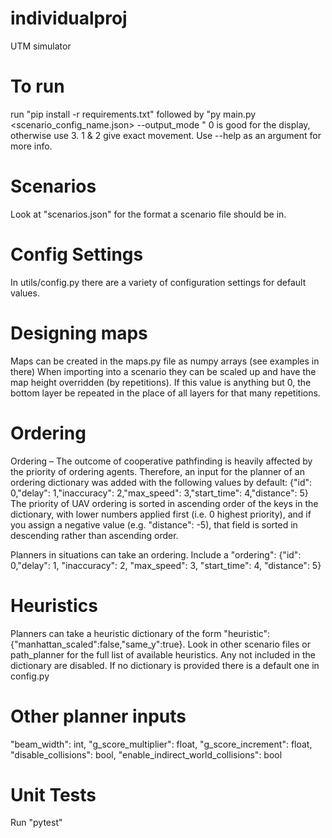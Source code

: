 # individualproj
UTM simulator

# To run
run "pip install -r requirements.txt"
followed by "py main.py <scenario_config_name.json> --output_mode <int>"
0 is good for the display, otherwise use 3. 1 & 2 give exact movement.
Use --help as an argument for more info.

# Scenarios
Look at "scenarios.json" for the format a scenario file should be in.

# Config Settings
In utils/config.py there are a variety of configuration settings for default values.

# Designing maps
Maps can be created in the maps.py file as numpy arrays (see examples in there)
When importing into a scenario they can be scaled up and have the map height overridden (by repetitions).
If this value is anything but 0, the bottom layer be repeated in the place of all layers for that many repetitions.

# Ordering
Ordering – The outcome of cooperative pathfinding is heavily affected by the priority of ordering agents. Therefore, an input for the planner of an ordering dictionary was added with the following values by default: {"id": 0,"delay": 1,"inaccuracy": 2,"max_speed": 3,"start_time": 4,"distance": 5}
The priority of UAV ordering is sorted in ascending order of the keys in the dictionary, with lower numbers applied first (i.e. 0 highest priority), and if you assign a negative value (e.g. "distance": -5), that field is sorted in descending rather than ascending order.

Planners in situations can take an ordering. Include a "ordering": {"id": 0,"delay": 1, "inaccuracy": 2, "max_speed": 3, "start_time": 4, "distance": 5}

# Heuristics
Planners can take a heuristic dictionary of the form "heuristic":{"manhattan_scaled":false,"same_y":true}. 
Look in other scenario files or path_planner for the full list of available heuristics.
Any not included in the dictionary are disabled.
If no dictionary is provided there is a default one in config.py

# Other planner inputs
"beam_width": int,
"g_score_multiplier": float,
"g_score_increment": float,
"disable_collisions": bool,
"enable_indirect_world_collisions": bool


# Unit Tests
Run "pytest"
